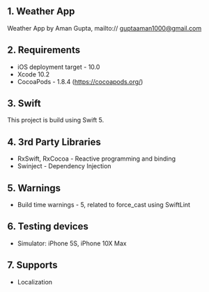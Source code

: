 ## 1. Weather App
Weather App by Aman Gupta, mailto:// guptaaman1000@gmail.com

## 2. Requirements
- iOS deployment target - 10.0
- Xcode 10.2
- CocoaPods - 1.8.4 (https://cocoapods.org/)

## 3. Swift
This project is build using Swift 5.

## 4. 3rd Party Libraries
- RxSwift, RxCocoa - Reactive programming and binding
- Swinject - Dependency Injection
 
 ## 5. Warnings
 - Build time warnings - 5, related to force_cast using SwiftLint
 
 ## 6. Testing devices
 - Simulator: iPhone 5S, iPhone 10X Max

 ## 7. Supports
 - Localization
